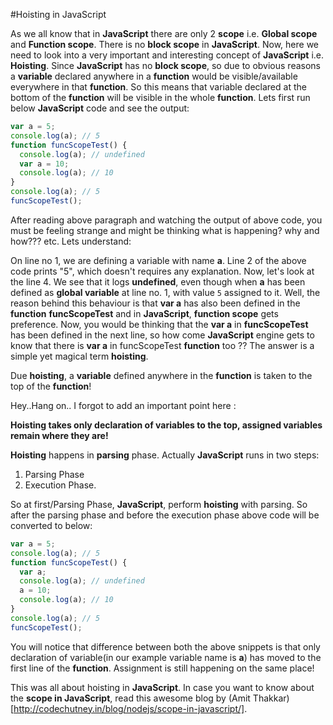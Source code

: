 #Hoisting in JavaScript

As we all know that in **JavaScript** there are only 2 **scope** i.e. **Global scope** and **Function scope**. There is no **block scope** in **JavaScript**. Now, here we need to look into a very important and interesting concept of **JavaScript** i.e. **Hoisting**. Since **JavaScript** has no **block scope**, so due to obvious reasons a **variable** declared anywhere in a **function** would be visible/available everywhere in that **function**. So this means that variable declared at the bottom of the **function** will be visible in the whole **function**. Lets first run below **JavaScript** code and see the output:

```JavaScript
var a = 5;
console.log(a); // 5
function funcScopeTest() {
  console.log(a); // undefined
  var a = 10;
  console.log(a); // 10
}
console.log(a); // 5
funcScopeTest();
```

After reading above paragraph and watching the output of above code, you must be feeling strange and might be thinking what is happening? why and how??? etc. Lets understand:

On line no 1, we are defining a variable with name **a**. Line 2 of the above code prints "5", which doesn't requires any explanation. Now, let's look at the line 4. We see that it logs **undefined**, even though when **a** has been defined as **global variable** at line no. 1, with value ```5``` assigned to it. Well, the reason behind this behaviour is that **var a** has also been defined in the **function** **funcScopeTest** and in **JavaScript**, **function scope** gets preference. Now, you would be thinking that the **var a** in **funcScopeTest** has been defined in the next line, so how come **JavaScript** engine gets to know that there is **var a** in funcScopeTest **function** too ?? The answer is a simple yet magical term **hoisting**.

Due **hoisting**, a **variable** defined anywhere in the **function** is taken to the top of the **function**!

Hey..Hang on.. I forgot to add an important point here :

**Hoisting takes only declaration of variables to the top, assigned variables remain where they are!**

**Hoisting** happens in **parsing** phase. Actually **JavaScript** runs in two steps:
1. Parsing Phase
2. Execution Phase.

So at first/Parsing Phase, **JavaScript**, perform **hoisting** with parsing. So after the parsing phase and before the execution phase above code will be converted to below:

```JavaScript
var a = 5;
console.log(a); // 5
function funcScopeTest() {
  var a;
  console.log(a); // undefined
  a = 10;
  console.log(a); // 10
}
console.log(a); // 5
funcScopeTest();
```

You will notice that difference between both the above snippets is that only declaration of variable(in our example variable name is **a**) has moved to the first line of the **function**. Assignment is still happening on the same place!

This was all about hoisting in **JavaScript**. In case you want to know about the **scope in JavaScript**, read this awesome blog by (Amit Thakkar)[http://codechutney.in/blog/nodejs/scope-in-javascript/].